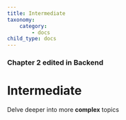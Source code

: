 ```yaml
---
title: Intermediate
taxonomy:
    category:
        - docs
child_type: docs
---
```


### Chapter 2 edited in Backend

# Intermediate

Delve deeper into more **complex** topics
